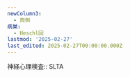 ```yaml
---
newColumn3:
  - 両側
病巣:
  - Heschl回
lastmod: '2025-02-27'
last_edited: 2025-02-27T00:00:00.000Z
---
```


神経心理検査:: SLTA
